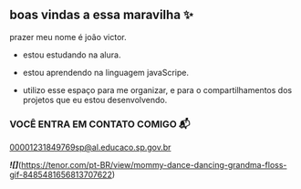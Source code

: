 ## boas vindas a essa maravilha ✨

prazer meu nome é joão victor.

- estou estudando na alura.

- estou aprendendo na linguagem javaScripe.

- utilizo esse espaço para me organizar, e para o compartilhamentos dos projetos que eu estou desenvolvendo.

### VOCÊ ENTRA EM CONTATO COMIGO 📬 

00001231849769sp@al.educaco.sp.gov.br


***![]***(https://tenor.com/pt-BR/view/mommy-dance-dancing-grandma-floss-gif-8485481656813707622)
